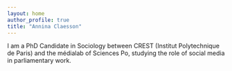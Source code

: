 ```yaml
---
layout: home
author_profile: true
title: "Annina Claesson"
---
```


I am a PhD Candidate in Sociology between CREST (Institut Polytechnique de Paris) and the médialab of Sciences Po, studying the role of social media in parliamentary work. 

